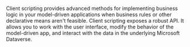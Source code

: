 Client scripting provides advanced methods for implementing business logic in your model-driven applications when business rules or other declarative means aren't feasible. Client scripting exposes a robust API. It allows you to work with the user interface, modify the behavior of the model-driven app, and interact with the data in the underlying Microsoft Dataverse.
